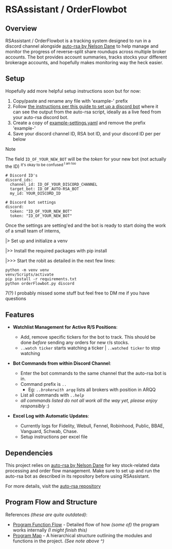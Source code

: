 # RSAssistant / OrderFlowbot

## Overview

RSAssistant / OrderFlowbot is a tracking system designed to run in a discord channel alongside [auto-rsa by Nelson Dane](https://github.com/NelsonDane/auto-rsa) to help manage and monitor the progress of reverse-split share roundups across multiple broker accounts. The bot provides account summaries, tracks stocks your different brokerage accounts, and hopefully makes monitoring way the heck easier.

## Setup

Hopefully add more helpful setup instructions soon but for now: 

1. Copy/paste and rename any file with 'example-' prefix
2. Follow [the instructions per this guide to set up a discord bot](https://github.com/NelsonDane/auto-rsa/blob/main/guides/discordBot.md) where it can see the output from the auto-rsa script, ideally as a live feed from your auto-rsa discord bot. 
3. Create a copy of [example-settings.yaml](https://github.com/braydio/RSAssistant/blob/master/config/example-settings.yaml) and remove the prefix 'example-'
4. Save your discord channel ID, RSA bot ID, and your discord ID per per below

>[!NOTE]
>The field `ID_OF_YOUR_NEW_BOT` will be the *token* for your new bot (not actually the ID) <sup>it's okay to be confused  <sup>I am too</sup></sup>

```
# Discord ID's
discord_ids:
  channel_id: ID_OF_YOUR_DISCORD_CHANNEL
  target_bot: ID_OF_AUTO-RSA_BOT
  my_id: YOUR_DISCORD_ID

# Discord bot settings
discord:
  token: "ID_OF_YOUR_NEW_BOT"
  token: "ID_OF_YOUR_NEW_BOT"
```
Once the settings are setting'ed and the bot is ready to start doing the work of a small team of interns,

  |> Set up and initialize a venv

  |>> Install the required packages with pip install
   
  |>>> Start the robit as detailed in the next few lines:

```   
python -m venv venv
venv/Scripts/activate
pip install -r requirements.txt
python orderFlowbot.py discord
```
7(?) I probably missed some stuff but feel free to DM me if you have questions 


## Features

- **Watchlist Management for Active R/S Positions**:
  - Add, remove specific tickers for the bot to track. This should be done *before* sending any orders for new r/s stocks.
  -  `..watch ticker` starts watching a ticker  |  `..watched ticker` to stop watching
    
- **Bot Commands from within Discord Channel**:
  - Enter the bot commands to the same channel that the auto-rsa bot is in.
  - Command prefix is `..`
    - Eg: *`..brokerwith arqq`* lists all brokers with position in ARQQ
  - List all commands with *`..help`*
  -   *all commands listed do not all work all the way yet, please enjoy responsibly* :)

- **Excel Log with Automatic Updates**:
  - Currently logs for Fidelity, Webull, Fennel, Robinhood, Public, BBAE, Vanguard, Schwab, Chase.
  - Setup instructions per excel file  

## Dependencies

This project relies on [auto-rsa by Nelson Dane](main/program_function_flow.md) for key stock-related data processing and order flow management. Make sure to set up and run the auto-rsa bot as described in its repository before using RSAssistant.

For more details, visit the [auto-rsa repository](https://github.com/NelsonDane/auto-rsa/blob/main/README.md)

## Program Flow and Structure

References *(these are quite outdated)*:
- [Program Function Flow](program_function_flow.md) - Detailed flow of how *(some of)* the program works internally *(I might finish this)*
- [Program Map](program_map.txt) - A hierarchical structure outlining the modules and functions in the project. *(See note above ^)*


